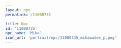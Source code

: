```yaml
---
layout: npc
permalink: /11000735

title: Npc
id: '11000735'
npc_name: 'Mika'
icon_url: 'portrait/npc/11000735_mikawades_p.png'
---
```

